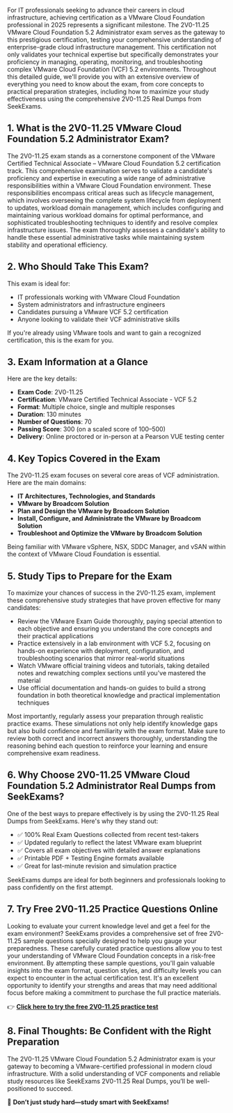 For IT professionals seeking to advance their careers in cloud infrastructure, achieving certification as a VMware Cloud Foundation professional in 2025 represents a significant milestone. The 2V0-11.25 VMware Cloud Foundation 5.2 Administrator exam serves as the gateway to this prestigious certification, testing your comprehensive understanding of enterprise-grade cloud infrastructure management. This certification not only validates your technical expertise but specifically demonstrates your proficiency in managing, operating, monitoring, and troubleshooting complex VMware Cloud Foundation (VCF) 5.2 environments. Throughout this detailed guide, we'll provide you with an extensive overview of everything you need to know about the exam, from core concepts to practical preparation strategies, including how to maximize your study effectiveness using the comprehensive 2V0-11.25 Real Dumps from SeekExams.

## 1. What is the 2V0-11.25 VMware Cloud Foundation 5.2 Administrator Exam?

The 2V0-11.25 exam stands as a cornerstone component of the VMware Certified Technical Associate – VMware Cloud Foundation 5.2 certification track. This comprehensive examination serves to validate a candidate's proficiency and expertise in executing a wide range of administrative responsibilities within a VMware Cloud Foundation environment. These responsibilities encompass critical areas such as lifecycle management, which involves overseeing the complete system lifecycle from deployment to updates, workload domain management, which includes configuring and maintaining various workload domains for optimal performance, and sophisticated troubleshooting techniques to identify and resolve complex infrastructure issues. The exam thoroughly assesses a candidate's ability to handle these essential administrative tasks while maintaining system stability and operational efficiency.

## 2. Who Should Take This Exam?

This exam is ideal for:

- IT professionals working with VMware Cloud Foundation
- System administrators and infrastructure engineers
- Candidates pursuing a VMware VCF 5.2 certification
- Anyone looking to validate their VCF administrative skills

If you're already using VMware tools and want to gain a recognized certification, this is the exam for you.

## 3. Exam Information at a Glance

Here are the key details:

- **Exam Code**: 2V0-11.25
- **Certification**: VMware Certified Technical Associate - VCF 5.2
- **Format**: Multiple choice, single and multiple responses
- **Duration**: 130 minutes
- **Number of Questions**: 70
- **Passing Score**: 300 (on a scaled score of 100–500)
- **Delivery**: Online proctored or in-person at a Pearson VUE testing center

## 4. Key Topics Covered in the Exam

The 2V0-11.25 exam focuses on several core areas of VCF administration. Here are the main domains:

- **IT Architectures, Technologies, and Standards**
- **VMware by Broadcom Solution**
- **Plan and Design the VMware by Broadcom Solution**
- **Install, Configure, and Administrate the VMware by Broadcom Solution**
- **Troubleshoot and Optimize the VMware by Broadcom Solution**

Being familiar with VMware vSphere, NSX, SDDC Manager, and vSAN within the context of VMware Cloud Foundation is essential.

## 5. Study Tips to Prepare for the Exam

To maximize your chances of success in the 2V0-11.25 exam, implement these comprehensive study strategies that have proven effective for many candidates:

- Review the VMware Exam Guide thoroughly, paying special attention to each objective and ensuring you understand the core concepts and their practical applications
- Practice extensively in a lab environment with VCF 5.2, focusing on hands-on experience with deployment, configuration, and troubleshooting scenarios that mirror real-world situations
- Watch VMware official training videos and tutorials, taking detailed notes and rewatching complex sections until you've mastered the material
- Use official documentation and hands-on guides to build a strong foundation in both theoretical knowledge and practical implementation techniques

Most importantly, regularly assess your preparation through realistic practice exams. These simulations not only help identify knowledge gaps but also build confidence and familiarity with the exam format. Make sure to review both correct and incorrect answers thoroughly, understanding the reasoning behind each question to reinforce your learning and ensure comprehensive exam readiness.

## 6. Why Choose 2V0-11.25 VMware Cloud Foundation 5.2 Administrator Real Dumps from SeekExams?

One of the best ways to prepare effectively is by using the 2V0-11.25 Real Dumps from SeekExams. Here's why they stand out:

- ✅ 100% Real Exam Questions collected from recent test-takers
- ✅ Updated regularly to reflect the latest VMware exam blueprint
- ✅ Covers all exam objectives with detailed answer explanations
- ✅ Printable PDF + Testing Engine formats available
- ✅ Great for last-minute revision and simulation practice

SeekExams dumps are ideal for both beginners and professionals looking to pass confidently on the first attempt.

## 7. Try Free 2V0-11.25 Practice Questions Online

Looking to evaluate your current knowledge level and get a feel for the exam environment? SeekExams provides a comprehensive set of free 2V0-11.25 sample questions specially designed to help you gauge your preparedness. These carefully curated practice questions allow you to test your understanding of VMware Cloud Foundation concepts in a risk-free environment. By attempting these sample questions, you'll gain valuable insights into the exam format, question styles, and difficulty levels you can expect to encounter in the actual certification test. It's an excellent opportunity to identify your strengths and areas that may need additional focus before making a commitment to purchase the full practice materials.

👉 [**Click here to try the free 2V0-11.25 practice test**](https://www.seekexams.com/exam/2v0-11-25/)

## 8. Final Thoughts: Be Confident with the Right Preparation

The 2V0-11.25 VMware Cloud Foundation 5.2 Administrator exam is your gateway to becoming a VMware-certified professional in modern cloud infrastructure. With a solid understanding of VCF components and reliable study resources like SeekExams 2V0-11.25 Real Dumps, you’ll be well-positioned to succeed.

🎯 **Don’t just study hard—study smart with SeekExams!**

